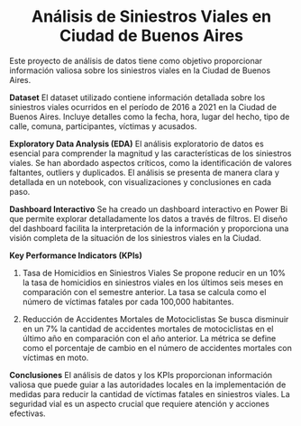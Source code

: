 <h1 align="center">Análisis de Siniestros Viales en Ciudad de Buenos Aires</h1>

Este proyecto de análisis de datos tiene como objetivo proporcionar información valiosa sobre los siniestros viales en la Ciudad de Buenos Aires. 

**Dataset**
El dataset utilizado contiene información detallada sobre los siniestros viales ocurridos en el período de 2016 a 2021 en la Ciudad de Buenos Aires. 
Incluye detalles como la fecha, hora, lugar del hecho, tipo de calle, comuna, participantes, víctimas y acusados.

**Exploratory Data Analysis (EDA)**
El análisis exploratorio de datos es esencial para comprender la magnitud y las características de los siniestros viales. Se han abordado aspectos 
críticos, como la identificación de valores faltantes, outliers y duplicados.  El análisis se presenta de manera clara y detallada en un notebook, 
con visualizaciones y conclusiones en cada paso.

**Dashboard Interactivo**
Se ha creado un dashboard interactivo en Power Bi que permite explorar detalladamente los datos a través de filtros. El diseño del dashboard 
facilita la interpretación de la información y proporciona una visión completa de la situación de los siniestros viales en la Ciudad.

**Key Performance Indicators (KPIs)**

1. Tasa de Homicidios en Siniestros Viales
Se propone reducir en un 10% la tasa de homicidios en siniestros viales en los últimos seis meses en comparación con el semestre anterior. 
La tasa se calcula como el número de víctimas fatales por cada 100,000 habitantes.

2. Reducción de Accidentes Mortales de Motociclistas
Se busca disminuir en un 7% la cantidad de accidentes mortales de motociclistas en el último año en comparación con el año anterior.
La métrica se define como el porcentaje de cambio en el número de accidentes mortales con víctimas en moto.

**Conclusiones**
El análisis de datos y los KPIs proporcionan información valiosa que puede guiar a las autoridades locales en la implementación de medidas 
para reducir la cantidad de víctimas fatales en siniestros viales. 
La seguridad vial es un aspecto crucial que requiere atención y acciones efectivas.


